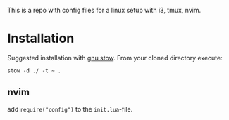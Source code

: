 This is a repo with config files for a linux setup with i3, tmux, nvim.

# Installation

Suggested installation with [gnu stow](https://www.gnu.org/software/stow/).
From your cloned directory execute:

```
stow -d ./ -t ~ .
```

## nvim
add `require("config")` to the `init.lua`-file.
